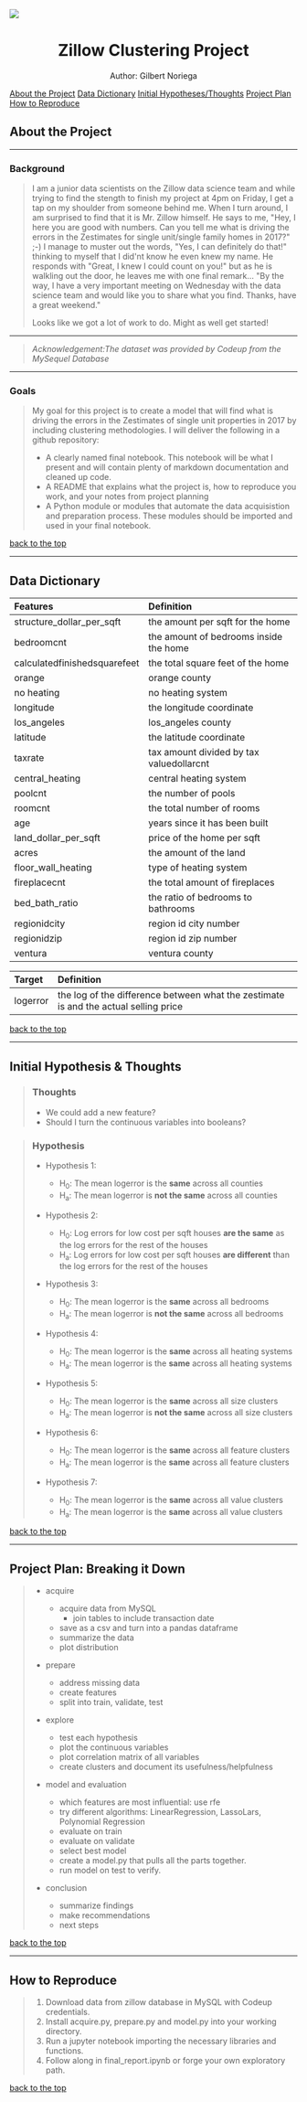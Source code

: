 <a id='section_6'></a>
<img src="https://www.underconsideration.com/brandnew/archives/zillow_logo.png">


<h1><center>Zillow Clustering Project</center></h1>
<center> Author: Gilbert Noriega </center>

[About the Project](#section_1) [Data Dictionary](#section_2) [Initial Hypotheses/Thoughts](#section_3) [Project Plan](#section_4) [How to Reproduce](#section_5)



<a id='section_1'></a>
## About the Project
___

### Background
> I am a junior data scientists on the Zillow data science team and while trying to find the stength to finish my project at 4pm on Friday, I get a tap on my shoulder from someone behind me. When I turn around, I am surprised to find that it is Mr. Zillow himself. He says to me, "Hey, I here you are good with numbers. Can you tell me what is driving the errors in the Zestimates for single unit/single family homes in 2017?" ;-) 
>I manage to muster out the words, "Yes, I can definitely do that!" thinking to myself that I did'nt know he even knew my name. 
>He responds with "Great, I knew I could count on you!" but as he is walkling out the door, he leaves me with one final remark...
>"By the way, I have a very important meeting on Wednesday with the data science team and would like you to share what you find. Thanks, have a great weekend."
>>
> Looks like we got a lot of work to do. Might as well get started!

___
>*Acknowledgement:The dataset was provided by Codeup from the MySequel Database* 

___

### Goals
> My goal for this project is to create a model that will find what is driving the errors in the Zestimates of single unit properties in 2017 by including clustering methodologies. I will deliver the following in a github repository: 
>
> - A clearly named final notebook. This notebook will be what I present and will contain plenty of markdown documentation and cleaned up code.
> - A README that explains what the project is, how to reproduce you work, and your notes from project planning
> - A Python module or modules that automate the data acquisistion and preparation process. These modules should be imported and used in your final notebook.
  
[back to the top](#section_6)

___

<a id='section_2'></a>
## Data Dictionary

| Features | Definition |
| :------- | :-------|
| structure_dollar_per_sqft | the amount per sqft for the home |
| bedroomcnt  | the amount of bedrooms inside the home |
| calculatedfinishedsquarefeet| the total square feet of the home |
| orange  | orange county |
| no heating | no heating system |
| longitude  | the longitude coordinate|
| los_angeles | los_angeles county|
| latitude  | the latitude coordinate |
| taxrate | tax amount divided by tax valuedollarcnt |
| central_heating | central heating system |
| poolcnt  | the number of pools |
| roomcnt| the total number of rooms |
| age  | years since it has been built |
| land_dollar_per_sqft | price of the home per sqft |
| acres  | the amount of the land |
| floor_wall_heating | type of heating system|
| fireplacecnt  | the total amount of fireplaces |
| bed_bath_ratio | the ratio of bedrooms to bathrooms |
| regionidcity | region id city number |
| regionidzip  | region id zip number|
| ventura | ventura county  |

|  Target  | Definition |
|:-------- |:---------- |
|  logerror  | the log of the difference between what the zestimate is and the actual selling price |

[back to the top](#section_6)
___
<a id='section_3'></a>
## Initial Hypothesis & Thoughts

>### Thoughts
>
> - We could add a new feature?
> - Should I turn the continuous variables into booleans?

>### Hypothesis
> - Hypothesis 1:
>   - H<sub>0</sub>: The mean logerror is the **same** across all counties
>   - H<sub>a</sub>: The mean logerror is **not the same** across all counties
>
> - Hypothesis 2:
>   - H<sub>0</sub>: Log errors for low cost per sqft houses **are the same** as the log errors for the rest of the houses
>   - H<sub>a</sub>: Log errors for low cost per sqft houses **are different** than the log errors for the rest of the houses
>
> - Hypothesis 3:
>   - H<sub>0</sub>: The mean logerror is the **same** across all bedrooms
>   - H<sub>a</sub>: The mean logerror is **not the same** across all bedrooms
>
> - Hypothesis 4:
>   - H<sub>0</sub>: The mean logerror is the **same** across all heating systems
>   - H<sub>a</sub>: The mean logerror is the **same** across all heating systems
>
> - Hypothesis 5:
>   - H<sub>0</sub>: The mean logerror is the **same** across all size clusters
>   - H<sub>a</sub>: The mean logerror is **not the same** across all size clusters
>
> - Hypothesis 6:
>   - H<sub>0</sub>: The mean logerror is the **same** across all feature clusters
>   - H<sub>a</sub>: The mean logerror is the **same** across all feature clusters
>
> - Hypothesis 7:
>   - H<sub>0</sub>: The mean logerror is the **same** across all value clusters
>   - H<sub>a</sub>: The mean logerror is the **same** across all value clusters

[back to the top](#section_6)
___
<a id='section_4'></a>
## Project Plan: Breaking it Down

>- acquire
>    - acquire data from MySQL
>       - join tables to include transaction date
>    - save as a csv and turn into a pandas dataframe
>    - summarize the data
>    - plot distribution
>
>- prepare
>    - address missing data
>    - create features
>    - split into train, validate, test
>
>- explore
>    - test each hypothesis
>    - plot the continuous variables
>    - plot correlation matrix of all variables
>    - create clusters and document its usefulness/helpfulness
> 
>- model and evaluation
>    - which features are most influential: use rfe
>    - try different algorithms: LinearRegression, LassoLars, Polynomial Regression
>    - evaluate on train
>    - evaluate on validate
>    - select best model
>    - create a model.py that pulls all the parts together.
>    - run model on test to verify.
>
>- conclusion
>    - summarize findings
>    - make recommendations
>    - next steps


[back to the top](#section_6)

___

<a id='section_5'></a>
## How to Reproduce

>1. Download data from zillow database in MySQL with Codeup credentials.
>2. Install acquire.py, prepare.py and model.py into your working directory.
>3. Run a jupyter notebook importing the necessary libraries and functions.
>4. Follow along in final_report.ipynb or forge your own exploratory path. 

[back to the top](#section_6)

